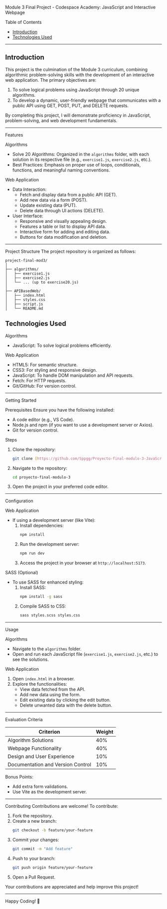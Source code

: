 Module 3 Final Project - Codespace Academy: JavaScript and Interactive Webpage

Table of Contents
- [Introduction](#introduction)
- [Technologies Used](#technologies-used)

---

## Introduction
This project is the culmination of the Module 3 curriculum, combining algorithmic problem-solving skills with the development of an interactive web application. The primary objectives are:
1. To solve logical problems using JavaScript through 20 unique algorithms.
2. To develop a dynamic, user-friendly webpage that communicates with a public API using GET, POST, PUT, and DELETE requests.

By completing this project, I will demonstrate proficiency in JavaScript, problem-solving, and web development fundamentals.

---

 Features

 Algorithms
- Solve 20 Algorithms: Organized in the `algorithms` folder, with each solution in its respective file (e.g., `exercise1.js`, `exercise2.js`, etc.).
- Best Practices: Emphasis on proper use of loops, conditionals, functions, and meaningful naming conventions.

 Web Application
- Data Interaction:
  - Fetch and display data from a public API (GET).
  - Add new data via a form (POST).
  - Update existing data (PUT).
  - Delete data through UI actions (DELETE).
- User Interface:
  - Responsive and visually appealing design.
  - Features a table or list to display API data.
  - Interactive form for adding and editing data.
  - Buttons for data modification and deletion.

---

 Project Structure
The project repository is organized as follows:
```
project-final-mod3/
│
├── algorithms/
│   ├── exercise1.js
│   ├── exercise2.js
│   └── ... (up to exercise20.js)
│
├── APIBasedWeb/
│   ├── index.html
│   ├── styles.css
│   ├── script.js
│   └── README.md
```



## Technologies Used

 Algorithms
- JavaScript: To solve logical problems efficiently.

 Web Application
- HTML5: For semantic structure.
- CSS3: For styling and responsive design.
- JavaScript: To handle DOM manipulation and API requests.
- Fetch: For HTTP requests.
- Git/GitHub: For version control.

---

 Getting Started

 Prerequisites
Ensure you have the following installed:
- A code editor (e.g., VS Code).
- Node.js and npm (if you want to use a development server or Axios).
- Git for version control.

 Steps
1. Clone the repository:
   ```bash
   git clone [https://github.com/Sppgg/Proyecto-final-modulo-3-JavaScript.git]
   ```
2. Navigate to the repository:
   ```bash
   cd proyecto-final-modulo-3
   ```
3. Open the project in your preferred code editor.

---

 Configuration

 Web Application
- If using a development server (like Vite):
  1. Install dependencies:
     ```bash
     npm install
     ```
  2. Run the development server:
     ```bash
     npm run dev
     ```
  3. Access the project in your browser at `http://localhost:5173`.

 SASS (Optional)
- To use SASS for enhanced styling:
  1. Install SASS:
     ```bash
     npm install -g sass
     ```
  2. Compile SASS to CSS:
     ```bash
     sass styles.scss styles.css
     ```

---

 Usage

 Algorithms
- Navigate to the `algorithms` folder.
- Open and run each JavaScript file (`exercise1.js`, `exercise2.js`, etc.) to see the solutions.

 Web Application
1. Open `index.html` in a browser.
2. Explore the functionalities:
   - View data fetched from the API.
   - Add new data using the form.
   - Edit existing data by clicking the edit button.
   - Delete unwanted data with the delete button.

---

 Evaluation Criteria

| Criterion                          | Weight |
|------------------------------------|--------|
| Algorithm Solutions                | 40%    |
| Webpage Functionality              | 40%    |
| Design and User Experience         | 10%    |
| Documentation and Version Control  | 10%    |

Bonus Points:
- Add extra form validations.
- Use Vite as the development server.

---

 Contributing
Contributions are welcome! To contribute:
1. Fork the repository.
2. Create a new branch:
   ```bash
   git checkout -b feature/your-feature
   ```
3. Commit your changes:
   ```bash
   git commit -m "Add feature"
   ```
4. Push to your branch:
   ```bash
   git push origin feature/your-feature
   ```
5. Open a Pull Request.

Your contributions are appreciated and help improve this project!

---

Happy Coding! 🚀
```
